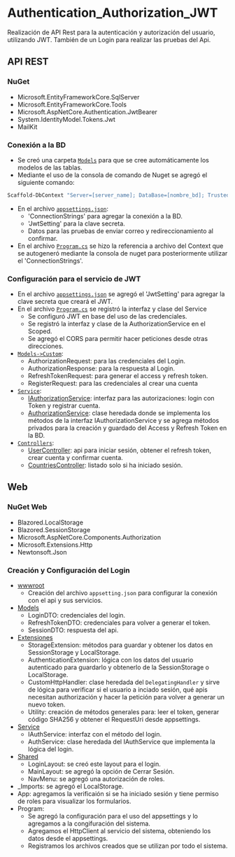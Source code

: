 # Authentication_Authorization_JWT

Realización de API Rest para la autenticación y autorización del usuario, utilizando JWT. También de un Login para realizar las pruebas del Api.

## API REST

### NuGet

- Microsoft.EntityFrameworkCore.SqlServer
- Microsoft.EntityFrameworkCore.Tools
- Microsoft.AspNetCore.Authentication.JwtBearer
- System.IdentityModel.Tokens.Jwt
- MailKit

### Conexión a la BD

- Se creó una carpeta [`Models`][logintoken] para que se cree automáticamente los modelos de las tablas.
- Mediante el uso de la consola de comando de Nuget se agregó el siguiente comando:

```sh
Scaffold-DbContext "Server=[server_name]; DataBase=[nombre_bd]; Trusted_Connection=True; TrustServerCertificate=True;" Microsoft.EntityFrameworkCore.SqlServer -OutPutDir [nombre de la carpeta creado]
```

- En el archivo [`appsettings.json`][appsettings]:
  - 'ConnectionStrings' para agregar la conexión a la BD.
  - 'JwtSetting' para la clave secreta.
  - Datos para las pruebas de enviar correo y redireccionamiento al confirmar.
- En el archivo [`Program.cs`][programcs] se hizo la referencia a archivo del Context que se autogeneró mediante la consola de nuget para posteriormente utilizar el 'ConnectionStrings'.

### Configuración para el servicio de JWT

- En el archivo [`appsettings.json`][appsettings] se agregó el 'JwtSetting' para agregar la clave secreta que creará el JWT.
- En el archivo [`Program.cs`][programcs] se registró la interfaz y clase del Service
  - Se configuró JWT en base del uso de las credenciales.
  - Se registró la interfaz y clase de la AuthorizationService en el Scoped.
  - Se agregó el CORS para permitir hacer peticiones desde otras direcciones.
- [`Models->Custom`][models]:
  - AuthorizationRequest: para las credenciales del Login.
  - AuthorizationResponse: para la respuesta al Login.
  - RefreshTokenRequest: para generar el access y refresh token.
  - RegisterRequest: para las credenciales al crear una cuenta
- [`Service`][service]:
  - [IAuthorizationService][iauthorizationservice]: interfaz para las autorizaciones: login con Token y registrar cuenta.
  - [AuthorizationService][authorizationservice]: clase heredada donde se implementa los métodos de la interfaz IAuthorizationService y se agrega métodos privados para la creación y guardado del Access y Refresh Token en la BD.
- [`Controllers`][controller]:
  - [UserController][usercontroller]: api para iniciar sesión, obtener el refresh token, crear cuenta y confirmar cuenta.
  - [CountriesController][countriescontroller]: listado solo si ha iniciado sesión.

## Web

### NuGet Web

- Blazored.LocalStorage
- Blazored.SessionStorage
- Microsoft.AspNetCore.Components.Authorization
- Microsoft.Extensions.Http
- Newtonsoft.Json

### Creación y Configuración del Login

- [wwwroot][wwwrootView]
  - Creación del archivo `appsetting.json` para configurar la conexión con el api y sus servicios.
- [Models][modelsView]
  - LoginDTO: credenciales del login.
  - RefreshTokenDTO: credenciales para volver a generar el token.
  - SessionDTO: respuesta del api.
- [Extensiones][extensionesView]
  - StorageExtension: métodos para guardar y obtener los datos en SessionStorage y LocalStorage.
  - AuthenticationExtension: lógica con los datos del usuario autenticado para guardarlo y obtenerlo de la SessionStorage o LocalStorage.
  - CustomHttpHandler: clase heredada del `DelegatingHandler` y sirve de lógica para verificar si el usuario a inciado sesión, qué apis necesitan authorización y hacer la petición para volver a generar un nuevo token.
  - Utility: creación de métodos generales para: leer el token, generar código SHA256 y obtener el RequestUri desde appsettings.
- [Service][serviceView]
  - IAuthService: interfaz con el método del login.
  - AuthService: clase heredada del IAuthService que implementa la lógica del login.
- [Shared][sharedView]
  - LoginLayout: se creó este layout para el login.
  - MainLayout: se agregó la opción de Cerrar Sesión.
  - NavMenu: se agregó una autorización de roles.
- _Imports: se agregó el LocalStorage.
- App: agregamos la verificaión si se ha iniciado sesión y tiene permiso de roles para visualizar los formularios.
- Program:
  - Se agregó la configuración para el uso del appsettings y lo agregamos a la congifuración del sistema.
  - Agregamos el HttpClient al servicio del sistema, obteniendo los datos desde el appsettings.
  - Registramos los archivos creados que se utilizan por todo el sistema.

[//]: # (Enlaces a la documentación)

[appsettings]: <https://github.com/YeltsinBL/Authentication_Authorization_JWT/blob/master/LoginToken/appsettings.json>
[logintoken]:  <https://github.com/YeltsinBL/Authentication_Authorization_JWT/tree/master/LoginToken>
[programcs]: <https://github.com/YeltsinBL/Authentication_Authorization_JWT/blob/master/LoginToken/Program.cs>
[models]: <https://github.com/YeltsinBL/Authentication_Authorization_JWT/tree/master/LoginToken/Models>
[service]: <https://github.com/YeltsinBL/Authentication_Authorization_JWT/tree/master/LoginToken/Service>
[iauthorizationservice]: <https://github.com/YeltsinBL/Authentication_Authorization_JWT/tree/master/LoginToken/Service/IAuthorizationService.cs>
[authorizationservice]: <https://github.com/YeltsinBL/Authentication_Authorization_JWT/tree/master/LoginToken/Service/AuthorizationService.cs>
[controller]: <https://github.com/YeltsinBL/Authentication_Authorization_JWT/tree/master/LoginToken/Controllers>
[usercontroller]: <https://github.com/YeltsinBL/Authentication_Authorization_JWT/tree/master/LoginToken/Controllers/UserController.cs>
[countriescontroller]: <https://github.com/YeltsinBL/Authentication_Authorization_JWT/tree/master/LoginToken/Controllers/CountriesController.cs>
[wwwrootView]: <https://github.com/YeltsinBL/Authentication_Authorization_JWT/tree/master/LoginBlazorWeb/wwwroot>
[modelsView]: <https://github.com/YeltsinBL/Authentication_Authorization_JWT/tree/master/LoginBlazorWeb/Models>
[extensionesView]: <https://github.com/YeltsinBL/Authentication_Authorization_JWT/tree/master/LoginBlazorWeb/Extensiones>
[serviceView]: <https://github.com/YeltsinBL/Authentication_Authorization_JWT/tree/master/LoginBlazorWeb/Service>
[sharedView]: <https://github.com/YeltsinBL/Authentication_Authorization_JWT/tree/master/LoginBlazorWeb/Shared>
